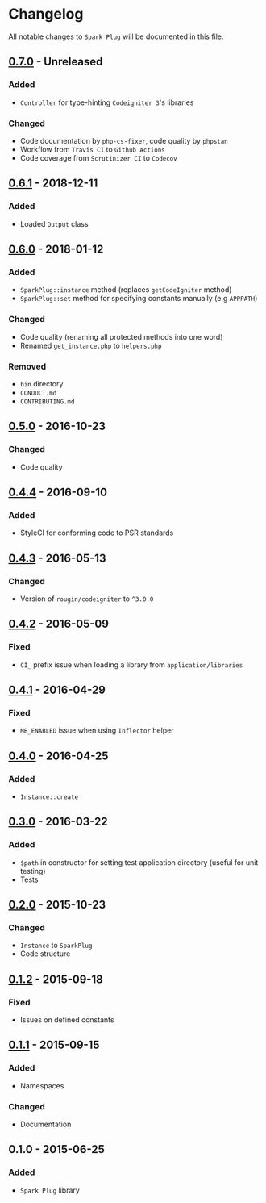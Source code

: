 # Changelog

All notable changes to `Spark Plug` will be documented in this file.

## [0.7.0](https://github.com/rougin/spark-plug/compare/v0.6.1...v0.7.0) - Unreleased

### Added
- `Controller` for type-hinting `Codeigniter 3`'s libraries

### Changed
- Code documentation by `php-cs-fixer`, code quality by `phpstan`
- Workflow from `Travis CI` to `Github Actions`
- Code coverage from `Scrutinizer CI` to `Codecov`

## [0.6.1](https://github.com/rougin/spark-plug/compare/v0.6.0...v0.6.1) - 2018-12-11

### Added
- Loaded `Output` class

## [0.6.0](https://github.com/rougin/spark-plug/compare/v0.5.0...v0.6.0) - 2018-01-12

### Added
- `SparkPlug::instance` method (replaces `getCodeIgniter` method)
- `SparkPlug::set` method for specifying constants manually (e.g `APPPATH`)

### Changed
- Code quality (renaming all protected methods into one word)
- Renamed `get_instance.php` to `helpers.php`

### Removed
- `bin` directory
- `CONDUCT.md`
- `CONTRIBUTING.md`

## [0.5.0](https://github.com/rougin/spark-plug/compare/v0.4.4...v0.5.0) - 2016-10-23

### Changed
- Code quality

## [0.4.4](https://github.com/rougin/spark-plug/compare/v0.4.3...v0.4.4) - 2016-09-10

### Added
- StyleCI for conforming code to PSR standards

## [0.4.3](https://github.com/rougin/spark-plug/compare/v0.4.2...v0.4.3) - 2016-05-13

### Changed
- Version of `rougin/codeigniter` to `^3.0.0`

## [0.4.2](https://github.com/rougin/spark-plug/compare/v0.4.1...v0.4.2) - 2016-05-09

### Fixed
- `CI_` prefix issue when loading a library from `application/libraries`

## [0.4.1](https://github.com/rougin/spark-plug/compare/v0.4.0...v0.4.1) - 2016-04-29

### Fixed
- `MB_ENABLED` issue when using `Inflector` helper

## [0.4.0](https://github.com/rougin/spark-plug/compare/v0.3.0...v0.4.0) - 2016-04-25

### Added
- `Instance::create`

## [0.3.0](https://github.com/rougin/spark-plug/compare/v0.2.0...v0.3.0) - 2016-03-22

### Added
- `$path` in constructor for setting test application directory (useful for unit testing)
- Tests

## [0.2.0](https://github.com/rougin/spark-plug/compare/v0.1.2...v0.2.0) - 2015-10-23

### Changed
- `Instance` to `SparkPlug`
- Code structure

## [0.1.2](https://github.com/rougin/spark-plug/compare/v0.1.1...v0.1.2) - 2015-09-18

### Fixed
- Issues on defined constants

## [0.1.1](https://github.com/rougin/spark-plug/compare/v0.1.0...v0.1.1) - 2015-09-15

### Added
- Namespaces

### Changed
- Documentation

## 0.1.0 - 2015-06-25

### Added
- `Spark Plug` library